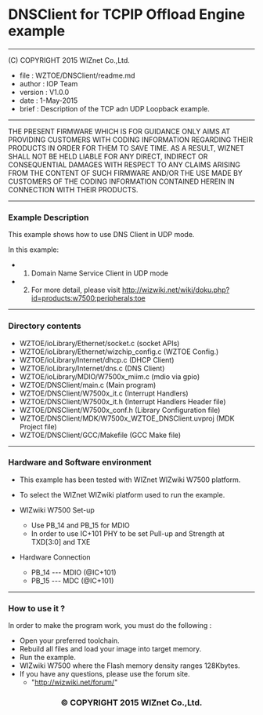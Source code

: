 # DNSClient for TCPIP Offload Engine example
******************************************************************************
(C) COPYRIGHT 2015 WIZnet Co.,Ltd.

  * file    : WZTOE/DNSClient/readme.md
  * author  : IOP Team
  * version : V1.0.0
  * date    : 1-May-2015
  * brief   : Description of the TCP adn UDP Loopback example.
******************************************************************************
THE PRESENT FIRMWARE WHICH IS FOR GUIDANCE ONLY AIMS AT PROVIDING CUSTOMERS WITH CODING INFORMATION REGARDING THEIR PRODUCTS IN ORDER FOR THEM TO SAVE TIME. AS A RESULT, WIZNET SHALL NOT BE HELD LIABLE FOR ANY DIRECT, INDIRECT OR CONSEQUENTIAL DAMAGES WITH RESPECT TO ANY CLAIMS ARISING FROM THE CONTENT OF SUCH FIRMWARE AND/OR THE USE MADE BY CUSTOMERS OF THE CODING INFORMATION CONTAINED HEREIN IN CONNECTION WITH THEIR PRODUCTS.
******************************************************************************

### Example Description

This example shows how to use DNS Client in UDP mode.

In this example:
  - 1) Domain Name Service Client in UDP mode
  - 2) For more detail, please visit http://wizwiki.net/wiki/doku.php?id=products:w7500:peripherals:toe 
______________________________________________________________________________

### Directory contents

  - WZTOE/ioLibrary/Ethernet/socket.c                     (socket APIs)
  - WZTOE/ioLibrary/Ethernet/wizchip_config.c             (WZTOE Config.)
  - WZTOE/ioLibrary/Internet/dhcp.c                       (DHCP Client)
  - WZTOE/ioLibrary/Internet/dns.c                        (DNS Client)
  - WZTOE/ioLibrary/MDIO/W7500x_miim.c                    (mdio via gpio)
  - WZTOE/DNSClient/main.c                                (Main program)
  - WZTOE/DNSClient/W7500x_it.c                           (Interrupt Handlers)
  - WZTOE/DNSClient/W7500x_it.h                           (Interrupt Handlers Header file)
  - WZTOE/DNSClient/W7500x_conf.h                         (Library Configuration file)
  - WZTOE/DNSClient/MDK/W7500x_WZTOE_DNSClient.uvproj  (MDK Project file)
  - WZTOE/DNSClient/GCC/Makefile                          (GCC Make file)
______________________________________________________________________________

### Hardware and Software environment 

  - This example has been tested with WIZnet WIZwiki W7500 platform.
  - To select the WIZnet WIZwiki platform used to run the example.

  - WIZwiki W7500 Set-up
    - Use PB_14 and PB_15 for MDIO
    - In order to use IC+101 PHY to be set Pull-up and Strength at TXD[3:0] and TXE
    
  - Hardware Connection
    - PB_14 --- MDIO (@IC+101)
	- PB_15 --- MDC  (@IC+101)
  
______________________________________________________________________________

### How to use it ? 

In order to make the program work, you must do the following :

 - Open your preferred toolchain.
 - Rebuild all files and load your image into target memory.
 - Run the example.
 - WIZwiki W7500 where the Flash memory density ranges 128Kbytes.
 - If you have any questions, please use the forum site.
   - "http://wizwiki.net/forum/"

<h3><center>&copy; COPYRIGHT 2015 WIZnet Co.,Ltd.</center></h3>
